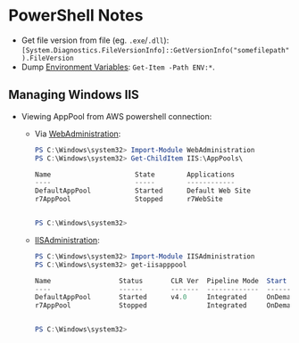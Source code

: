 PowerShell Notes
================

* Get file version from file (eg. `.exe`/`.dll`):
  `[System.Diagnostics.FileVersionInfo]::GetVersionInfo("somefilepath").FileVersion`
* Dump [Environment Variables]: `Get-Item -Path ENV:*`.

Managing Windows IIS
--------------------

* Viewing AppPool from AWS powershell connection:
    * Via [WebAdministration]:

      ```powershell
      PS C:\Windows\system32> Import-Module WebAdministration
      PS C:\Windows\system32> Get-ChildItem IIS:\AppPools\

      Name                     State        Applications
      ----                     -----        ------------
      DefaultAppPool           Started      Default Web Site
      r7AppPool                Stopped      r7WebSite


      PS C:\Windows\system32>
      ```

    * [IISAdministration]:

      ```powershell
      PS C:\Windows\system32> Import-Module IISAdministration
      PS C:\Windows\system32> get-iisapppool

      Name                 Status       CLR Ver  Pipeline Mode  Start Mode
      ----                 ------       -------  -------------  ----------
      DefaultAppPool       Started      v4.0     Integrated     OnDemand
      r7AppPool            Stopped               Integrated     OnDemand


      PS C:\Windows\system32>
      ```


[Environment Variables]: https://docs.microsoft.com/en-us/powershell/module/microsoft.powershell.core/about/about_environment_variables?view=powershell-7.2
[WebAdministration]: https://docs.microsoft.com/en-us/powershell/module/webadministration/?view=windowsserver2022-ps
[IISAdministration]:  https://docs.microsoft.com/en-us/powershell/module/iisadministration/?view=windowsserver2022-ps
